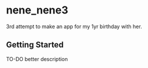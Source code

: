 # nene_nene3

3rd attempt to make an app for my 1yr birthday with her.

## Getting Started

TO-DO better description